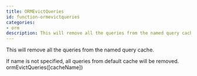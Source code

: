 ```yaml
---
title: ORMEvictQueries
id: function-ormevictqueries
categories:
- orm
description: This will remove all the queries from the named query cache.
---
```


This will remove all the queries from the named query cache.

If name is not specified, all queries from default cache will be removed.
ormEvictQueries([cacheName])
